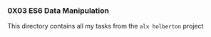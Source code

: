 ### 0X03 ES6 Data Manipulation
This directory contains all my tasks from the ```alx holberton``` project